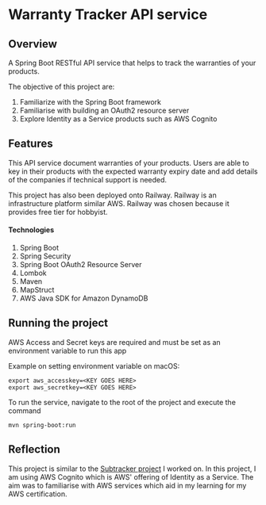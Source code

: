 # Warranty Tracker API service
## Overview
A Spring Boot RESTful API service that helps to track the warranties of your products.

The objective of this project are:
1. Familiarize with the Spring Boot framework
2. Familiarise with building an OAuth2 resource server
3. Explore Identity as a Service products such as AWS Cognito

## Features
This API service document warranties of your products. Users are able to key in their products with the expected warranty expiry date and add details of the companies if technical support is needed. 

This project has also been deployed onto Railway. Railway is an infrastructure platform similar AWS. Railway was chosen because it provides free tier for hobbyist. 


#### Technologies
1. Spring Boot
2. Spring Security
3. Spring Boot OAuth2 Resource Server
4. Lombok
5. Maven
6. MapStruct
7. AWS Java SDK for Amazon DynamoDB 

## Running the project
AWS Access and Secret keys are required and must be set as an environment variable to run this app

Example on setting environment variable on macOS:
```
export aws_accesskey=<KEY GOES HERE>
export aws_secretkey=<KEY GOES HERE>
```

To run the service, navigate to the root of the project and execute the command

```
mvn spring-boot:run
```

## Reflection

This project is similar to the [Subtracker project](https://github.com/649000/subtracker-rest-api) I worked on. In this project, I am using AWS Cognito which is AWS' offering of Identity as a Service. The aim was to familiarise with AWS services which aid in my learning for my AWS certification.
